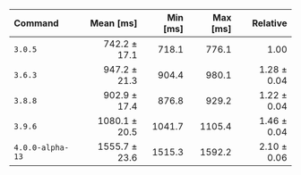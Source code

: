 | Command | Mean [ms] | Min [ms] | Max [ms] | Relative |
|:---|---:|---:|---:|---:|
| `3.0.5` | 742.2 ± 17.1 | 718.1 | 776.1 | 1.00 |
| `3.6.3` | 947.2 ± 21.3 | 904.4 | 980.1 | 1.28 ± 0.04 |
| `3.8.8` | 902.9 ± 17.4 | 876.8 | 929.2 | 1.22 ± 0.04 |
| `3.9.6` | 1080.1 ± 20.5 | 1041.7 | 1105.4 | 1.46 ± 0.04 |
| `4.0.0-alpha-13` | 1555.7 ± 23.6 | 1515.3 | 1592.2 | 2.10 ± 0.06 |

